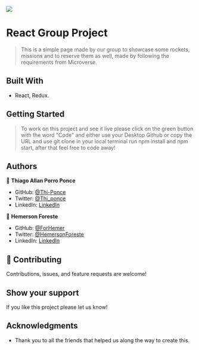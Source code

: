 ![](https://img.shields.io/badge/Microverse-blueviolet)

# React Group Project

> This is a simple page made by our group to showcase some rockets, missions and to reserve them as well, made by following the requirements from Microverse.

## Built With

- React, Redux.


## Getting Started

> To work on this project and see it live please click on the green button with the word "Code" and either use your Desktop Github or copy the URL and use git clone in your local terminal run npm install and npm start, after that feel free to code away!

## Authors

👤 **Thiago Allan Porro Ponce**

- GitHub: [@Thi-Ponce](https://github.com/Thi-Ponce)
- Twitter: [@Thi_ponce](https://twitter.com/Thi_ponce)
- LinkedIn: [LinkedIn](https://linkedin.com/in/thiago-ponce)

👤 **Hemerson Foreste**

- GitHub: [@ForHemer](https://github.com/ForHemer)
- Twitter: [@HemersonForeste](https://twitter.com/HemersonForeste)
- LinkedIn: [LinkedIn](https://www.linkedin.com/in/hemerson-foreste/)

## 🤝 Contributing

Contributions, issues, and feature requests are welcome!

## Show your support

If you like this project please let us know!

## Acknowledgments

- Thank you to all the friends that helped us along the way to create this.
